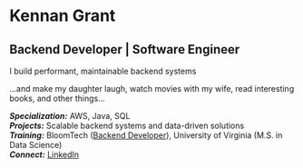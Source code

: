 # Kennan Grant
## Backend Developer | Software Engineer

I build performant, maintainable backend systems

...and make my daughter laugh, watch movies with my wife, read interesting books, and other things...

***Specialization:*** AWS, Java, SQL  
***Projects:*** Scalable backend systems and data-driven solutions  
***Training:*** BloomTech ([Backend Developer](https://www.bloomtech.com/courses/backend-development)), University of Virginia (M.S. in Data Science)
<br>
***Connect:*** [LinkedIn](https://www.linkedin.com/in/kennan-grant/)
